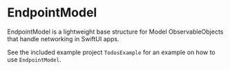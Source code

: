 # EndpointModel

EndpointModel is a lightweight base structure for Model ObservableObjects that handle networking in SwiftUI apps.

See the included example project `TodosExample` for an example on how to use `EndpointModel`.
